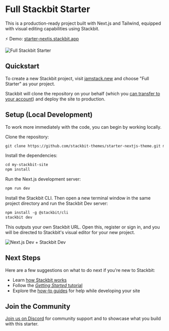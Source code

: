 # Full Stackbit Starter

This is a production-ready project built with Next.js and Tailwind, equipped with visual editing capabilities using Stackbit.

⚡ Demo: [starter-nextjs.stackbit.app](https://starter-nextjs.stackbit.app/)

![Full Stackbit Starter](https://assets.stackbit.com/docs/full-starter-thumb.png)

## Quickstart

To create a new Stackbit project, visit [jamstack.new](https://jamstack.new/) and choose "Full Starter" as your project.

Stackbit will clone the repository on your behalf (which you [can transfer to your account](https://docs.stackbit.com/how-to-guides/local-development/transfer-repo/)) and deploy the site to production.

## Setup (Local Development)

To work more immediately with the code, you can begin by working locally.

Clone the repository:

```txt
git clone https://github.com/stackbit-themes/starter-nextjs-theme.git my-stackbit-site
```

Install the dependencies:

```txt
cd my-stackbit-site
npm install
```

Run the Next.js development server:

```txt
npm run dev
```

Install the Stackbit CLI. Then open a new terminal window in the same project directory and run the Stackbit Dev server:

```txt
npm install -g @stackbit/cli
stackbit dev
```

This outputs your own Stackbit URL. Open this, register or sign in, and you will be directed to Stackbit's visual editor for your new project.

![Next.js Dev + Stackbit Dev](https://assets.stackbit.com/docs/next-dev-stackbit-dev.png)

## Next Steps

Here are a few suggestions on what to do next if you're new to Stackbit:

- Learn [how Stackbit works](https://docs.stackbit.com/conceptual-guides/how-stackbit-works/)
- Follow the [_Getting Started_ tutorial](https://docs.stackbit.com/getting-started/)
- Explore the [how-to guides](https://docs.stackbit.com/how-to-guides/) for help while developing your site

## Join the Community

[Join us on Discord](https://discord.gg/HUNhjVkznH) for community support and to showcase what you build with this starter.
